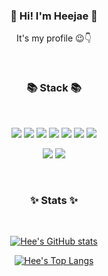 <div align='center'>

### 👋 Hi! I'm Heejae 👋
<p>
  It's my profile 😉👇
</p>
<br/>

### 📚 Stack 📚
<br/>
<p>
  <img src="https://img.shields.io/badge/HTML-E34F26?style=flat-square&logo=html5&logoColor=white"/>
  <img src="https://img.shields.io/badge/CSS-1572B6?style=flat-square&logo=css3&logoColor=white"/>
  <img src="https://img.shields.io/badge/SCSS-CC6699?style=flat-square&logo=sass&logoColor=white"/>
  <img src="https://img.shields.io/badge/JavaScript-F7DF1E?style=flat-square&logo=javascript&logoColor=black"/>
  <img src="https://img.shields.io/badge/React-61DAFB?style=flat-square&logo=react&logoColor=black"/>
  <img src="https://img.shields.io/badge/styledComponents-DB7093?style=flat-square&logo=Redux&logoColor=white"/>
  <img src="https://img.shields.io/badge/Redux-764ABC?style=flat-square&logo=Redux&logoColor=white"/>
</p>
<p>
  <img src="https://img.shields.io/badge/Node.js-339933?style=flat-square&logo=Node.js&logoColor=white"/>
  <img src="https://img.shields.io/badge/MySQL-4479A1?style=flat-square&logo=MySQL&logoColor=white"/>
</p>
  
<br/>
  
### ✨  Stats ✨
<br/>
  
[![Hee's GitHub stats](https://github-readme-stats.vercel.app/api?username=heejj1206&theme=buefy&show_icons=true)](https://github.com/heejj1206/github-readme-stats)
  
[![Hee's Top Langs](https://github-readme-stats.vercel.app/api/top-langs/?username=heejj1206&layout=compact&theme=buefy&show_icons=true)](https://github.com/heejj1206/github-readme-stats)
  
</div>

